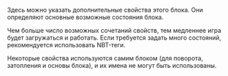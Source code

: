Здесь можно указать дополнительные свойства этого блока. Они определяют основные возможные состояния блока.

Чем больше число возможных сочетаний свойств, тем медленнее игра будет загружаться и работать.
Если требуется задать много состояний, рекомендуется использовать NBT-теги.

Некоторые свойства используются самим блоком (для поворота, затопления и основы блока), и их имена не могут быть использованы.
